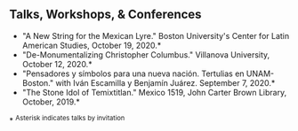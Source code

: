 ## Talks, Workshops, & Conferences

- "A New String for the Mexican Lyre." Boston University's Center for Latin American Studies, October 19, 2020.*
- "De-Monumentalizing Christopher Columbus." Villanova University, October 12, 2020.*
- "Pensadores y símbolos para una nueva nación. Tertulias en UNAM-Boston." with Iván Escamilla y Benjamín Juárez. September 7, 2020.*
- "The Stone Idol of Temixtitlan." Mexico 1519, John Carter Brown Library, October, 2019.*

\* <sup>Asterisk indicates talks by invitation</sup>
